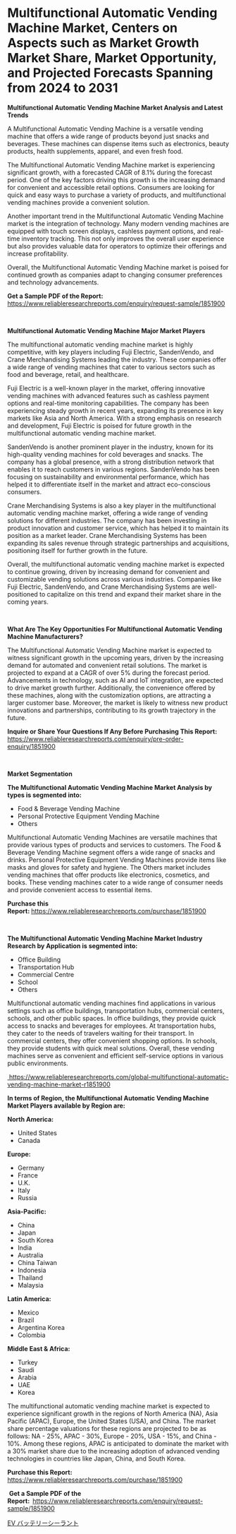 <p><h1>Multifunctional Automatic Vending Machine Market, Centers on Aspects such as Market Growth Market Share, Market Opportunity, and Projected Forecasts Spanning from 2024 to 2031</h1></p><p><strong>Multifunctional Automatic Vending Machine Market Analysis and Latest Trends</strong></p>
<p><p>A Multifunctional Automatic Vending Machine is a versatile vending machine that offers a wide range of products beyond just snacks and beverages. These machines can dispense items such as electronics, beauty products, health supplements, apparel, and even fresh food.</p><p>The Multifunctional Automatic Vending Machine market is experiencing significant growth, with a forecasted CAGR of 8.1% during the forecast period. One of the key factors driving this growth is the increasing demand for convenient and accessible retail options. Consumers are looking for quick and easy ways to purchase a variety of products, and multifunctional vending machines provide a convenient solution.</p><p>Another important trend in the Multifunctional Automatic Vending Machine market is the integration of technology. Many modern vending machines are equipped with touch screen displays, cashless payment options, and real-time inventory tracking. This not only improves the overall user experience but also provides valuable data for operators to optimize their offerings and increase profitability.</p><p>Overall, the Multifunctional Automatic Vending Machine market is poised for continued growth as companies adapt to changing consumer preferences and technology advancements.</p></p>
<p><strong>Get a Sample PDF of the Report:&nbsp;</strong> <a href="https://www.reliableresearchreports.com/enquiry/request-sample/1851900">https://www.reliableresearchreports.com/enquiry/request-sample/1851900</a></p>
<p>&nbsp;</p>
<p><strong>Multifunctional Automatic Vending Machine Major Market Players</strong></p>
<p><p>The multifunctional automatic vending machine market is highly competitive, with key players including Fuji Electric, SandenVendo, and Crane Merchandising Systems leading the industry. These companies offer a wide range of vending machines that cater to various sectors such as food and beverage, retail, and healthcare.</p><p>Fuji Electric is a well-known player in the market, offering innovative vending machines with advanced features such as cashless payment options and real-time monitoring capabilities. The company has been experiencing steady growth in recent years, expanding its presence in key markets like Asia and North America. With a strong emphasis on research and development, Fuji Electric is poised for future growth in the multifunctional automatic vending machine market.</p><p>SandenVendo is another prominent player in the industry, known for its high-quality vending machines for cold beverages and snacks. The company has a global presence, with a strong distribution network that enables it to reach customers in various regions. SandenVendo has been focusing on sustainability and environmental performance, which has helped it to differentiate itself in the market and attract eco-conscious consumers.</p><p>Crane Merchandising Systems is also a key player in the multifunctional automatic vending machine market, offering a wide range of vending solutions for different industries. The company has been investing in product innovation and customer service, which has helped it to maintain its position as a market leader. Crane Merchandising Systems has been expanding its sales revenue through strategic partnerships and acquisitions, positioning itself for further growth in the future.</p><p>Overall, the multifunctional automatic vending machine market is expected to continue growing, driven by increasing demand for convenient and customizable vending solutions across various industries. Companies like Fuji Electric, SandenVendo, and Crane Merchandising Systems are well-positioned to capitalize on this trend and expand their market share in the coming years.</p></p>
<p>&nbsp;</p>
<p><strong>What Are The Key Opportunities For Multifunctional Automatic Vending Machine Manufacturers?</strong></p>
<p><p>The Multifunctional Automatic Vending Machine market is expected to witness significant growth in the upcoming years, driven by the increasing demand for automated and convenient retail solutions. The market is projected to expand at a CAGR of over 5% during the forecast period. Advancements in technology, such as AI and IoT integration, are expected to drive market growth further. Additionally, the convenience offered by these machines, along with the customization options, are attracting a larger customer base. Moreover, the market is likely to witness new product innovations and partnerships, contributing to its growth trajectory in the future.</p></p>
<p><strong>Inquire or Share Your Questions If Any Before Purchasing This Report:</strong> <a href="https://www.reliableresearchreports.com/enquiry/pre-order-enquiry/1851900">https://www.reliableresearchreports.com/enquiry/pre-order-enquiry/1851900</a></p>
<p>&nbsp;</p>
<p><strong>Market Segmentation</strong></p>
<p><strong>The Multifunctional Automatic Vending Machine Market Analysis by types is segmented into:</strong></p>
<p><ul><li>Food & Beverage Vending Machine</li><li>Personal Protective Equipment Vending Machine</li><li>Others</li></ul></p>
<p><p>Multifunctional Automatic Vending Machines are versatile machines that provide various types of products and services to customers. The Food & Beverage Vending Machine segment offers a wide range of snacks and drinks. Personal Protective Equipment Vending Machines provide items like masks and gloves for safety and hygiene. The Others market includes vending machines that offer products like electronics, cosmetics, and books. These vending machines cater to a wide range of consumer needs and provide convenient access to essential items.</p></p>
<p><strong>Purchase this Report:&nbsp;</strong><a href="https://www.reliableresearchreports.com/purchase/1851900">https://www.reliableresearchreports.com/purchase/1851900</a></p>
<p>&nbsp;</p>
<p><strong>The Multifunctional Automatic Vending Machine Market Industry Research by Application is segmented into:</strong></p>
<p><ul><li>Office Building</li><li>Transportation Hub</li><li>Commercial Centre</li><li>School</li><li>Others</li></ul></p>
<p><p>Multifunctional automatic vending machines find applications in various settings such as office buildings, transportation hubs, commercial centers, schools, and other public spaces. In office buildings, they provide quick access to snacks and beverages for employees. At transportation hubs, they cater to the needs of travelers waiting for their transport. In commercial centers, they offer convenient shopping options. In schools, they provide students with quick meal solutions. Overall, these vending machines serve as convenient and efficient self-service options in various public environments.</p></p>
<p><a href="https://www.reliableresearchreports.com/global-multifunctional-automatic-vending-machine-market-r1851900">&nbsp;https://www.reliableresearchreports.com/global-multifunctional-automatic-vending-machine-market-r1851900</a></p>
<p><strong>In terms of Region, the Multifunctional Automatic Vending Machine Market Players available by Region are:</strong></p>
<p>
    <p> <strong> North America: </strong>
        <ul>
            <li>United States</li>
            <li>Canada</li>
        </ul>
        </p> 
    <p> <strong> Europe: </strong>
        <ul>
            <li>Germany</li>
            <li>France</li>
            <li>U.K.</li>
            <li>Italy</li>
            <li>Russia</li>
        </ul>
        </p> 
    <p> <strong> Asia-Pacific: </strong>
        <ul>
            <li>China</li>
            <li>Japan</li>
            <li>South Korea</li>
            <li>India</li>
            <li>Australia</li>
            <li>China Taiwan</li>
            <li>Indonesia</li>
            <li>Thailand</li>
            <li>Malaysia</li>
        </ul>
        </p> 
    <p> <strong> Latin America: </strong>
        <ul>
            <li>Mexico</li>
            <li>Brazil</li>
            <li>Argentina Korea</li>
            <li>Colombia</li>
        </ul>
        </p> 
    <p> <strong> Middle East & Africa: </strong>
        <ul>
            <li>Turkey</li>
            <li>Saudi</li>
            <li>Arabia</li>
            <li>UAE</li>
            <li>Korea</li>
        </ul>
    </p>
    </p>
<p><p>The multifunctional automatic vending machine market is expected to experience significant growth in the regions of North America (NA), Asia Pacific (APAC), Europe, the United States (USA), and China. The market share percentage valuations for these regions are projected to be as follows: NA - 25%, APAC - 30%, Europe - 20%, USA - 15%, and China - 10%. Among these regions, APAC is anticipated to dominate the market with a 30% market share due to the increasing adoption of advanced vending technologies in countries like Japan, China, and South Korea.</p></p>
<p><strong>Purchase this Report: </strong><a href="https://www.reliableresearchreports.com/purchase/1851900">https://www.reliableresearchreports.com/purchase/1851900</a></p>
<p>&nbsp;<strong>Get a Sample PDF of the Report:&nbsp;&nbsp;</strong><a href="https://www.reliableresearchreports.com/enquiry/request-sample/1851900">https://www.reliableresearchreports.com/enquiry/request-sample/1851900</a></p>
<p><strong></strong></p>
<p><p><a href="https://medium.com/@reannakling/ev%E3%83%90%E3%83%83%E3%83%86%E3%83%AA%E3%83%BC%E3%82%B7%E3%83%BC%E3%83%A9%E3%83%B3%E3%83%88%E5%B8%82%E5%A0%B4%E8%A6%8F%E6%A8%A1%E3%81%AF-%E4%B8%96%E7%95%8C%E7%94%A3%E6%A5%AD%E3%81%A7%E6%9C%80%E9%81%A9%E3%81%AA%E3%83%9E%E3%83%BC%E3%82%B1%E3%83%86%E3%82%A3%E3%83%B3%E3%82%B0%E3%83%81%E3%83%A3%E3%83%8D%E3%83%AB%E3%82%92%E7%A4%BA%E3%81%97%E3%81%A6%E3%81%84%E3%81%BE%E3%81%99-e0db4854a29e">EV バッテリーシーラント</a></p></p>